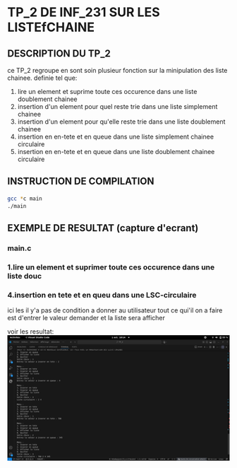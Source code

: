 # TP_2 DE INF_231 SUR LES LISTEfCHAINE

## DESCRIPTION DU TP_2
ce TP_2 regroupe en sont soin plusieur fonction sur la minipulation des liste chainee. definie tel que:
1. lire un element et suprime toute ces occurence dans une liste doublement chainee
2. insertion d'un element pour quel reste trie dans une liste simplement chainee
3. insertion d'un element pour qu'elle reste trie dans une liste doublement chainee
4. insertion en en-tete et en queue dans une liste simplement chainee circulaire
5. insertion en en-tete et en queue dans une liste doublement chainee circulaire

## INSTRUCTION DE COMPILATION

```bash
gcc *c main
./main
```
## EXEMPLE DE RESULTAT (capture d'ecrant)
### main.c
### 1.lire un element et suprimer toute ces occurence dans une liste douc
### 4.insertion en tete et en queu dans une LSC-circulaire
ici les il y'a pas de condition a donner au utilisateur tout ce qui'il on a faire est d'entrer le valeur demander et la liste sera afficher

voir les resultat:
![capture insertion en tete et en queu dans une LSC-circulaire](capture_resultat/Capture%20d’écran%20du%202025-10-01%2018-14-41.png)

